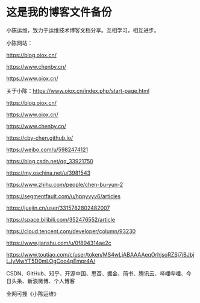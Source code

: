 # 这是我的博客文件备份


小陈运维，致力于运维技术博客文档分享。互相学习，相互进步。

小陈网站：

https://blog.oiox.cn/

https://www.chenby.cn/

https://www.oiox.cn/

关于小陈：https://www.oiox.cn/index.php/start-page.html



https://blog.oiox.cn/

https://www.oiox.cn/

https://www.chenby.cn/

https://cby-chen.github.io/

https://weibo.com/u/5982474121

https://blog.csdn.net/qq_33921750

https://my.oschina.net/u/3981543

https://www.zhihu.com/people/chen-bu-yun-2

https://segmentfault.com/u/hppyvyv6/articles

https://juejin.cn/user/3315782802482007

https://space.bilibili.com/352476552/article

https://cloud.tencent.com/developer/column/93230

https://www.jianshu.com/u/0f894314ae2c

https://www.toutiao.com/c/user/token/MS4wLjABAAAAeqOrhjsoRZSj7iBJbjLJyMwYT5D0mLOgCoo4pEmpr4A/


CSDN、GitHub、知乎、开源中国、思否、掘金、简书、腾讯云、哔哩哔哩、今日头条、新浪微博、个人博客

全网可搜《小陈运维》

